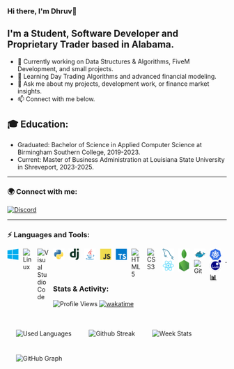 ### Hi there, I'm Dhruv👋

## I'm a Student, Software Developer and Proprietary Trader based in Alabama.
- 🔭 Currently working on Data Structures & Algorithms, FiveM Development, and small projects.
- 🌱 Learning Day Trading Algorithms and advanced financial modeling. 
- 💬 Ask me about my projects, development work, or finance market insights.
- 📫 Connect with me below.
<!-- 👯 I’m looking to collaborate with other developers.
🤔 I'm currently looking for work in software engineering or finance. -->

## 🎓 Education:
- Graduated: Bachelor of Science in Applied Computer Science at Birmingham Southern College, 2019-2023.
- Current: Master of Business Administration at Louisiana State University in Shreveport, 2023-2025.

---

### 🌍 Connect with me:
<!--
[<img align="left" alt="Instagram" width="26px" src="https://cdn-icons-png.flaticon.com/512/174/174855.png" style="padding-right:10px;"/>][instagram]
<img align="left" alt="Facebook" width="26px" src="https://cdn-icons-png.flaticon.com/512/124/124010.png" style="padding-right:10px;"/>
[<img align="left" alt="Linkedin" width="26px" src="https://cdn-icons-png.flaticon.com/512/174/174857.png" style="padding-right:10px;"/>][linkedin]
[<img align="left" alt="Indeed" width="26px" src="https://spirerecoverysolutions.com/wp-content/uploads/2020/04/Home-Icon-indeed-v2-300x300-1.png" style="padding-right:10px;"/>][indeed]
<!--[<img align="left" alt="Handshake" width="26px" src="https://joinhandshake.com/wp-content/themes/handshake/dist/assets/images/home/handshake-logo.png" style="padding-right:10px;"/>][handshake]
<img align="left" alt="Ripplematch" width="46px" src="https://asset.brandfetch.io/id3MhcAKws/idAaZUpu_a.png" style="padding-right:10px;"/> 
[<img align="left" alt="Email" width="26px" src="https://cdn-icons-png.flaticon.com/512/122/122940.png" style="padding-right:10px;"/>][email]
-->
[![Discord](https://img.shields.io/badge/Discord-%237289DA.svg?style=for-the-badge&logo=discord&logoColor=white)](https://discord.com/users/632699596811927615)
<br />

---
### ⚡ Languages and Tools:

<img align="left" alt="Windows" width="26px" src="https://github.com/devicons/devicon/blob/master/icons/windows8/windows8-original.svg" style="padding-right:10px;" />
<img align="left" alt="Linux" width="23px" src="https://upload.wikimedia.org/wikipedia/commons/thumb/3/35/Tux.svg/1200px-Tux.svg.png" style="padding-right:10px;" />
<img align="left" alt="Visual Studio Code" width="26px" src="https://cdn.jsdelivr.net/gh/devicons/devicon/icons/vscode/vscode-original.svg" style="padding-right:10px;" />
<img align="left" alt="Python" width="26px" src="https://github.com/devicons/devicon/blob/master/icons/python/python-original.svg" style="padding-right:10px;" />
<img align="left" alt="Django" width="26px" src="https://github.com/devicons/devicon/blob/master/icons/django/django-plain.svg" style="padding-right:10px;" />
<img align="left" alt="Java" width="26px" src="https://github.com/devicons/devicon/blob/master/icons/java/java-original.svg" style="padding-right:10px;" />
<img align="left" alt="JavaScript" width="26px" src="https://github.com/devicons/devicon/blob/master/icons/javascript/javascript-original.svg" style="padding-right:10px;" />
<img align="left" alt="TypeScript" width="26px" src="https://github.com/devicons/devicon/blob/master/icons/typescript/typescript-original.svg" style="padding-right:10px;" />
<img align="left" alt="HTML5" width="26px" src="https://cdn.jsdelivr.net/gh/devicons/devicon/icons/html5/html5-original.svg" style="padding-right:10px;" />
<img align="left" alt="CSS3" width="26px" src="https://cdn.jsdelivr.net/gh/devicons/devicon/icons/css3/css3-original.svg" style="padding-right:10px;" />
<img align="left" alt="SQL" width="26px" src="https://github.com/devicons/devicon/blob/master/icons/mysql/mysql-original.svg" style="padding-right:10px;" />
<img align="left" alt="MongoDB" width="26px" src="https://github.com/devicons/devicon/blob/master/icons/mongodb/mongodb-original.svg" style="padding-right:10px;" />
<img align="left" alt="Docker" width="26px" src="https://github.com/devicons/devicon/blob/master/icons/docker/docker-original.svg" style="padding-right:10px;" />
<img align="left" alt="Kubernetes" width="26px" src="https://github.com/devicons/devicon/blob/master/icons/kubernetes/kubernetes-plain.svg" style="padding-right:10px;" />
<img align="left" alt="React" width="26px" src="https://github.com/devicons/devicon/blob/master/icons/react/react-original.svg" style="padding-right:10px;" />
<img align="left" alt="Node.js" width="26px" src="https://github.com/devicons/devicon/blob/master/icons/nodejs/nodejs-original.svg" style="padding-right:10px;" />
<img align="left" alt="Git" width="26px" src="https://cdn.jsdelivr.net/gh/devicons/devicon/icons/git/git-original.svg" style="padding-right:10px;" />
<img align="left" alt="Lua" width="26px" src="https://github.com/devicons/devicon/blob/master/icons/lua/lua-original.svg" style="padding-right:10px;" />
<!--<img align="left" alt="Firebase" width="26px" src="https://github.com/devicons/devicon/blob/master/icons/firebase/firebase-plain.svg" style="padding-right:10px;" /> -->



<!--

[<img align="left" alt="GitHub" width="26px" src="https://user-images.githubusercontent.com/3369400/139447912-e0f43f33-6d9f-45f8-be46-2df5bbc91289.png" style="padding-right:10px;"/>][github]

<img align="left" alt="Moodle" width="26px" src="https://github.com/devicons/devicon/blob/master/icons/moodle/moodle-original.svg" style="padding-right:10px;" />
<img align="left" alt="Jupyter" width="26px" src="https://github.com/devicons/devicon/blob/master/icons/jupyter/jupyter-original.svg" style="padding-right:10px;" />
<img align="left" alt="Anaconda" width="26px" src="https://github.com/devicons/devicon/blob/master/icons/anaconda/anaconda-original.svg" style="padding-right:10px;"/>
-->

<br />

---
### 📊 Stats & Activity:

<!--
![visitors](http://visitor-badge.glitch.me/badge?page_id=Dhruv0705.Dhruv0705)
![GitHub Hits](https://hits.dwyl.com/Dhruv0705/Dhruv0705.svg?style=flat-square)
![badge](https://hits.seeyoufarm.com/api/count/incr/badge.svg?url=https%3A%2F%2Fgithub.com%2FDhruv07051212%2Fhit-counter)
-->
![Profile Views](https://komarev.com/ghpvc/?username=Dhruv0705&color=blue&style=flat)
[![wakatime](https://wakatime.com/badge/user/6c7187f5-9e5a-4428-83cb-f2b967f45d5b.svg)](https://wakatime.com/@6c7187f5-9e5a-4428-83cb-f2b967f45d5b)


<!--https://github-readme-stats.vercel.app/api/wakatime?username=Dhruv0705&theme=dark-->
<!--https://wakatime.com/share/@Dhruv0705/0ab88af2-7920-4d9d-803c-dc9f77d63593.svg-->

<br >
<a>
  <img align="center" alt="Week Stats" src="https://github-readme-stats.vercel.app/api/wakatime?username=Dhruv0705&theme=dark" style="padding:10px; margin:10px;"/>
</a>
<a>
  <img align="left" alt="Used Languages" src="https://github-readme-stats.vercel.app/api/top-langs/?username=Dhruv0705&layout=compact&theme=dark" style="padding:10px; margin:10px;" />
</a>
<a>
  <img align="left" alt="Github Streak" src="https://github-readme-streak-stats.herokuapp.com/?user=Dhruv0705&theme=dark" style="padding:10px; margin:10px;" />
</a>
<a>
  <img align="left" alt="GitHub Graph" src="https://github-readme-activity-graph.vercel.app/graph?username=Dhruv0705&theme=react-dark" style="padding:10px; margin:10px;" />
</a>
<!--
<a>
  <img align="center" alt="Github Stats" src="https://github-readme-stats.vercel.app/api?username=Dhruv0705&theme=dark&show_icons=true&hide_border=false" style="padding:10px; margin:10px;"/>
</a>-->
<br >

   
<!--
**Dhruv0705/Dhruv0705** is a ✨ _special_ ✨ repository because its `README.md` (this file) appears on your GitHub profile.

Here are some ideas to get you started:

- 🔭 I’m currently working on ...
- 🌱 I’m currently learning ...
- 👯 I’m looking to collaborate on ...
- 🤔 I’m looking for help with ...
- 💬 Ask me about ...
- 📫 How to reach me: ...
- 😄 Pronouns: ...
- ⚡ Fun fact: ....

-->


[linkedin]: https://www.linkedin.com/in/dhruv-patel-0aba2823a/
[github]: https://github.com/Dhruv0705
[instagram]: https://www.instagram.com/dhruv_patel700/
<!--[email]: mailto:dhruvpatel329@yahoo.com-->
[indeed]: https://profile.indeed.com/document/view
[handshake]: https://app.joinhandshake.com/stu/users/21053236?buildFromResumeId=37315716

